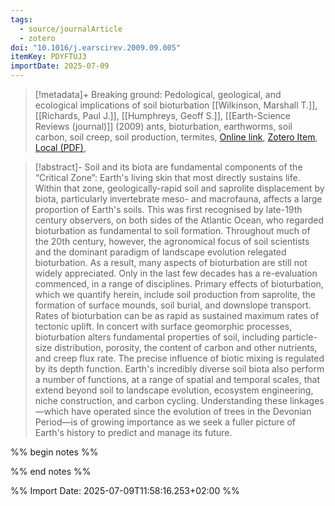 ```yaml
---
tags:
  - source/journalArticle
  - zotero
doi: "10.1016/j.earscirev.2009.09.005"
itemKey: PDYFTUJ3
importDate: 2025-07-09
---
```

>[!metadata]+
> Breaking ground: Pedological, geological, and ecological implications of soil bioturbation
> [[Wilkinson, Marshall T.]], [[Richards, Paul J.]], [[Humphreys, Geoff S.]], 
> [[Earth-Science Reviews (journal)]] (2009)
> ants, bioturbation, earthworms, soil carbon, soil creep, soil production, termites, 
> [Online link](https://www.sciencedirect.com/science/article/pii/S0012825209001470), [Zotero Item](zotero://select/library/items/PDYFTUJ3), [Local (PDF)](file://C:/Users/aburg/Documents/references/zotero/storage/CDGN7MPE/Wilkinson2009_Breakinggrounda.pdf), 

>[!abstract]-
>Soil and its biota are fundamental components of the “Critical Zone”: Earth's living skin that most directly sustains life. Within that zone, geologically-rapid soil and saprolite displacement by biota, particularly invertebrate meso- and macrofauna, affects a large proportion of Earth's soils. This was first recognised by late-19th century observers, on both sides of the Atlantic Ocean, who regarded bioturbation as fundamental to soil formation. Throughout much of the 20th century, however, the agronomical focus of soil scientists and the dominant paradigm of landscape evolution relegated bioturbation. As a result, many aspects of bioturbation are still not widely appreciated. Only in the last few decades has a re-evaluation commenced, in a range of disciplines. Primary effects of bioturbation, which we quantify herein, include soil production from saprolite, the formation of surface mounds, soil burial, and downslope transport. Rates of bioturbation can be as rapid as sustained maximum rates of tectonic uplift. In concert with surface geomorphic processes, bioturbation alters fundamental properties of soil, including particle-size distribution, porosity, the content of carbon and other nutrients, and creep flux rate. The precise influence of biotic mixing is regulated by its depth function. Earth's incredibly diverse soil biota also perform a number of functions, at a range of spatial and temporal scales, that extend beyond soil to landscape evolution, ecosystem engineering, niche construction, and carbon cycling. Understanding these linkages—which have operated since the evolution of trees in the Devonian Period—is of growing importance as we seek a fuller picture of Earth's history to predict and manage its future.

%% begin notes %%

%% end notes %%

%% Import Date: 2025-07-09T11:58:16.253+02:00 %%
